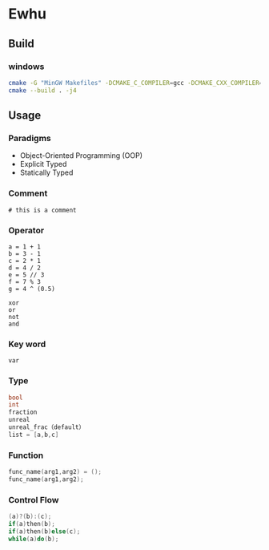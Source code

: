 # Ewhu
## Build
### windows
```bash
cmake -G "MinGW Makefiles" -DCMAKE_C_COMPILER=gcc -DCMAKE_CXX_COMPILER=g++ ..
cmake --build . -j4
```
## Usage
### Paradigms

* Object-Oriented Programming (OOP) 
* Explicit Typed
* Statically Typed

### Comment
```
# this is a comment
```

### Operator
```
a = 1 + 1
b = 3 - 1
c = 2 * 1
d = 4 / 2
e = 5 // 3
f = 7 % 3
g = 4 ^ (0.5)

xor
or
not
and
```

### Key word
```
var
```

### Type
```cpp
bool
int
fraction
unreal
unreal_frac（default）
list = [a,b,c]
```

### Function
```cpp
func_name(arg1,arg2) = ();
func_name(arg1,arg2);
```

### Control Flow
```cpp
(a)?(b):(c);
if(a)then(b);
if(a)then(b)else(c);
while(a)do(b);
```

